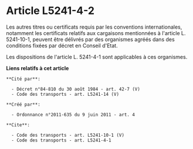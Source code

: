 # Article L5241-4-2

Les autres titres ou certificats requis par les conventions internationales, notamment les certificats relatifs aux
cargaisons mentionnées à l'article L. 5241-10-1, peuvent être délivrés par des organismes agréés dans des conditions fixées
par décret en Conseil d'Etat. 

Les dispositions de l'article L. 5241-4-1 sont applicables à ces organismes.

**Liens relatifs à cet article**

	**Cité par**:

	  - Décret n°84-810 du 30 août 1984 - art. 42-7 (V)
	  - Code des transports - art. L5241-14 (V)

	**Créé par**:

	  - Ordonnance n°2011-635 du 9 juin 2011 - art. 4

	**Cite**:

	  - Code des transports - art. L5241-10-1 (V)
	  - Code des transports - art. L5241-4-1
